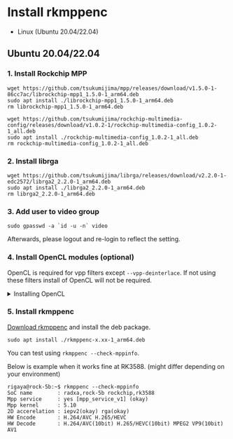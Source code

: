 
# Install rkmppenc

- Linux (Ubuntu 20.04/22.04)

## Ubuntu 20.04/22.04

### 1. Install Rockchip MPP

```Shell
wget https://github.com/tsukumijima/mpp/releases/download/v1.5.0-1-86cc7ac/librockchip-mpp1_1.5.0-1_arm64.deb
sudo apt install ./librockchip-mpp1_1.5.0-1_arm64.deb
rm librockchip-mpp1_1.5.0-1_arm64.deb

wget https://github.com/tsukumijima/rockchip-multimedia-config/releases/download/v1.0.2-1/rockchip-multimedia-config_1.0.2-1_all.deb
sudo apt install ./rockchip-multimedia-config_1.0.2-1_all.deb
rm rockchip-multimedia-config_1.0.2-1_all.deb
```

### 2. Install librga
```Shell
wget https://github.com/tsukumijima/librga/releases/download/v2.2.0-1-edc2572/librga2_2.2.0-1_arm64.deb
sudo apt install ./librga2_2.2.0-1_arm64.deb
rm librga2_2.2.0-1_arm64.deb
```

### 3. Add user to video group
```Shell
sudo gpasswd -a `id -u -n` video
```

Afterwards, please logout and re-login to reflect the setting.

### 4. Install OpenCL modules (optional)

OpenCL is required for vpp filters except ```--vpp-deinterlace```. If not using these filters install of OpenCL will not be required.

<details><summary>Installing OpenCL</summary>
Here shows examples for installing OpenCL modules for Mali G610 MP4 GPU in RK3588 SoC. Required modules will differ depending on your SoC.

```Shell
wget https://github.com/tsukumijima/libmali-rockchip/releases/download/v1.9-1-6f3d407/libmali-valhall-g610-g13p0-wayland-gbm_1.9-1_arm64.deb
sudo apt install -y ./libmali-valhall-g610-g13p0-wayland-gbm_1.9-1_arm64.deb
rm libmali-valhall-g610-g13p0-wayland-gbm_1.9-1_arm64.deb
```

Can be checked if it works by following comannd line.

```Shell
sudo apt install clinfo
clinfo
```
</details>

### 5. Install rkmppenc

[Download rkmppenc](https://github.com/rigaya/rkmppenc/releases) and install the deb package. 

```Shell
sudo apt install ./rkmppenc-x.xx-1_arm64.deb
```

You can test using ```rkmppenc --check-mppinfo```.

Below is example when it works fine at RK3588. (might differ depending on your environment)

```Shell
rigaya@rock-5b:~$ rkmppenc --check-mppinfo
SoC name        : radxa,rock-5b rockchip,rk3588
Mpp service     : yes [mpp_service_v1] (okay)
Mpp kernel      : 5.10
2D accerelation : iepv2(okay) rga(okay)
HW Encode       : H.264/AVC H.265/HEVC
HW Decode       : H.264/AVC(10bit) H.265/HEVC(10bit) MPEG2 VP9(10bit) AV1
```
